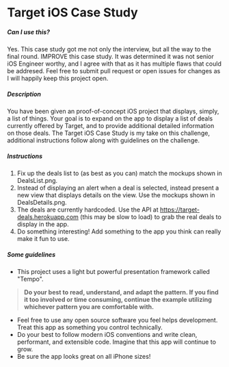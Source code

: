 # Target iOS Case Study


##### Can I use this?

Yes. This case study got me not only the interview, but all the way to the final round. IMPROVE this case study. It was determined it was not senior iOS Engineer worthy, and I agree with that as it has multiple flaws that could be addresed. Feel free to submit pull request or open issues for changes as I will happily keep this project open.

##### Description

You have been given an proof-of-concept iOS project that displays, simply, a list of things. Your goal is to expand on the app to display a list of deals currently offered by Target, and to provide additional detailed information on those deals. The Target iOS Case Study is my take on this challenge, additional instructions follow along with guidelines on the challenge.

##### Instructions

1. Fix up the deals list to (as best as you can) match the mockups shown in DealsList.png.
2. Instead of displaying an alert when a deal is selected, instead present a new view that displays details on the view. Use the mockups shown in DealsDetails.png.
3. The deals are currently hardcoded. Use the API at https://target-deals.herokuapp.com (this may be slow to load) to grab the real deals to display in the app.
4. Do something interesting! Add something to the app you think can really make it fun to use.

##### Some guidelines

- This project uses a light but powerful presentation framework called "Tempo". 
> **Do your best to read, understand, and adapt the pattern. If you find it too involved or time consuming, continue the example utilizing whichever pattern you are comfortable with.**

- Feel free to use any open source software you feel helps development. Treat this app as something you control technically.
- Do your best to follow modern iOS conventions and write clean, performant, and extensible code. Imagine that this app will continue to grow.
- Be sure the app looks great on all iPhone sizes!
